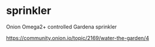 # sprinkler
Onion Omega2+ controlled Gardena sprinkler

https://community.onion.io/topic/2169/water-the-garden/4
